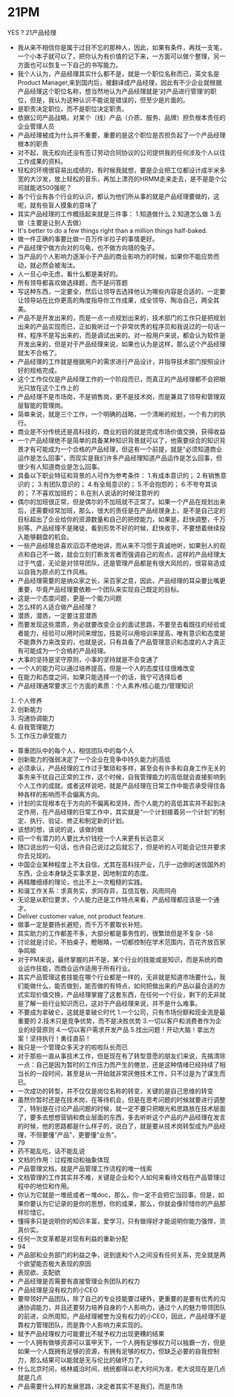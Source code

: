 # 21PM
YES ? 21产品经理
- 我从来不相信你是属于过目不忘的那种人，因此，如果有条件，再找一支笔，一个小本子就可以了，把你认为有价值的记下来，一方面可以做个整理，另一方面也可以恢复一下自己的书写能力。
- 我个人认为，产品经理其实什么都不是，就是一个职位名称而已，英文名是Product Manager,来到国内后，被翻译成产品经理，因此有不少企业就根据产品经理这个职位名称，想当然地认为产品经理就是‘对产品进行管理’的职位，但是，我认为这种认识不能说是错误的，但至少是片面的。
- 是职责决定职位，而不是职位决定职责。
- 依据公司产品战略，对某个（线）产品（介质、服务、品牌）担负根本责任的企业管理人员
- 产品经理被成为什么并不重要，重要的是这个职位是否担负起了一个产品经理根本的职责
- 对不起，我无权向还没有签订劳动合同协议的公司提供我的任何涉及个人以往工作成果的资料。
- 轻松的环境很容易出成绩的，有时候我就想，要是企业把工位都设计成半米多宽的大沙发，放上轻松的音乐，再加上漂亮的HRMM走来走去，是不是是个公司就能进500强呢？
- 各个行业有各个行业的认识，都认为他们所从事的就是产品经理要做的，这呢，就有些盲人摸象的意味了
- 其实产品经理的工作概括起来就是三件事：
1.知道做什么
2.知道怎么做
3.去做（主要是让别人去做）
- It's better to do a few things right than a million things half-baked.
- 做一件正确的事要比做一百万件半拉子的事情更好。
- 产品经理宁做方向对的乌龟，也不做方向错的兔子。
- 当产品的个人影响力逐渐小于产品的商业影响力的时候，如果你不能应势而动，就必然会被淘汰。
- 人一旦心中无虑，看什么都是美好的。
- 所有领导都喜欢做选择题，而不是问答题
- 写这种东西，一定要全，然后让领导去选择他认为哪些内容是合适的，一定要让领导站在比你更高的角度指导你工作成果，成全领导、陶冶自己，两全其美。
- 产品不是开发出来的，而是一点一点规划出来的，技术部门的工作只是把规划出来的产品实现而已，正如我听过一个非常优秀的程序员和我说过的一句话一样，程序不是写出来的，而是调试出来的。对一般用户来说，都会认为软件是开发出来的，但是对于产品经理来说，如果也认为是这样，那么这个产品经理就太不合格了。
- 产品经理的工作就是根据用户的需求进行产品设计，并指导技术部门按照设计好的规格完成。
- 这个工作仅仅是产品经理工作的一个阶段而已，而真正的产品经理都不会把眼光只放在这个工作上的
- 产品经理不是市场岗，不是销售岗，更不是技术岗，而是兼具了领导和管理双层智能的管理岗。
- 简单来说，就是三个工作，一个明确的战略，一个清晰的规划，一个有力的执行。
- 商业是不分传统还是高科技的，商业的目的就是完成市场价值交换，获得收益
- 一个产品经理绝不是简单的具备某种知识背景就可以了，他需要综合的知识背景才有可能成为一个合格的产品经理，但这有一个前提，就是“必须知道商业运作是怎么回事”，而现实是我们许多产品经理知道产品运作是怎么回事，但很少有人知道商业是怎么回事。
- 具备以下职业特征和背景的人可作为参考条件：
1.有成本意识的；
2.有销售意识的；
3.有团队意识的；
4.有全局意识的；
5.不会抱怨的；
6.不夸夸其谈的；
7.不喜欢加班的；
8.在别人说话的时候注意听的
- 偶尔的加班很正常，但是偶尔的不加班就不正常了。如果一个产品在规划出来后，还需要经常加班，那么，很大的责任是在产品经理身上，是不是自己定的目标超出了企业给你的资源数量和自己的把控能力，如果是，赶快调整，千万别等。产品经理不是赌徒，看到形势不好的时候，赶快收手，不要想着继续投入能够翻盘的机会。
- 一些产品经理总喜欢滔滔不绝地讲，而从来不习惯于真诚地听，如果别人的观点和自己不一致，就会立刻打断发言者而强调自己的观点，这样的产品经理太过于气盛，无论是对领导团队，还是管理产品都是有很大风险的，很容易造成以自我为原点的工作风格。
- 产品经理需要的是纳众家之长，采百家之意，因此，产品经理的耳朵要比嘴更重要，毕竟产品经理要依赖一个团队来实现自己既定的目标。
- 这是一个态度问题，更是一个能力问题
- 怎么样的人适合做产品经理？
- 潜质，潜质，一定要注意潜质
- 而要发现这些潜质，务必就要改变企业的面试思路，不要至去看既往的经验或者能力，经验可以用时间来增加，技能可以用培训来提高，唯有意识和态度是不能靠外力来改变的，也就是说，只有具备了产品管理意识和态度的人才真正有可能成为一个合格的产品经理。
- 大事的坚持是坚守原则，小事的坚持就是不会变通了
- 一个人的能力可以通过培养提高，但是一个人的态度往往很难改变
- 在能力和态度之间，如果只能选择一个的话，我宁可选择后者
- 产品经理通常要求三个方面的素质：个人素养/核心能力/管理知识
1. 个人修养
2. 创新能力
3. 沟通协调能力
4. 自我管理能力
5. 工作压力承受能力
- 尊重团队中的每个人，相信团队中的每个人
- 创新能力的强弱决定了一个企业在竞争中持久能力的高低
- 必须承认，产品经理的工作过于繁琐和多样，甚至会有许多和自身工作无关的事务来干扰自己正常的工作，这个时候，自我管理能力的高低就会直接影响到个人工作的成就，或者这样说吧，就是产品经理在日常工作中能否承受得住各种各样的影响而不会偏离方向。
- 计划的实现根本在于方向的不偏离和坚持，而个人能力的高低其实并不起到决定作用，在产品经理的日常工作中，其实就是“一个计划接着另一个计划”的制定、执行、验证、修正和制定新的计划。
- 该想的想，该说的说，该做的做
- 招一个有潜力的人要比大价钱挖一个人来更有长远意义
- 随口说出的一句话，也许自己说过之后就忘了，但是听的人可能会记住并要求你去兑现的。
- 中国企业某种程度上不太自信，尤其在高科技产业，几乎一边倒的迷信国外的东西，企业本身缺乏实事求是，因地制宜的态度。
- 再精雕细琢的理论，也比不上一次粗糙的实践。
- 和谐工作关系：求真务实，求同存异，互信互敬，风雨同舟
- 无论是从职位要求，个人能力还是工作特点来看，产品经理都应该是一个通才。
- Deliver customer value, not product feature.
- 做事一定是要扬长避短，而千万不要取长补短。
- 其实助力的工作都差不多，大部分都是事务性的，很繁琐但是不复杂
-58 
- 讨论就是讨论，不拍桌子，瞪眼睛，一切都控制在学术范围内，百花齐放百家争鸣嘛
- 对于PM来说，最终掌握的并不是，某个行业的技能或是知识，而是系统的商业运作技能，而商业运作适用于所有行业。
- 其实产品管理这套技能在哪个行业都是一样的，无非就是知道市场要什么，我们能做什么，能否做到，能否做的有特点，如何把做出来的产品以最合适的方式实现价值交换，产品经理掌握了这套东西，在任何一个行业，剩下的无非就是了解一些行业知识而已，这对于产品经理来说，并不是什么难事。
- 不要成为拿破仑，这就是拿破仑时代
1.一个公司，只有市场份额和现金流是最重要的
2.技术只是竞争优势，而不是决胜优势
3.一切以客户和消费者作为企业的经营原则
4.一切以客户需求开发产品
5.找出问题！开动大脑！拿出方案！坚持执行！勇往直前！
- 我只是一个管理众多天才的啦啦队长而已
- 对于那些一直从事技术工作，但是现在有了转型意愿的朋友们来说，先搞清除一点：自己是因为暂时的工作压力而产生的倦怠，还是这种情绪已经持续了相当长的一段时间，甚至是从一开始就非常厌倦技术工作，只不过是为了谋生而已。
- 一次成功的转型，并不仅仅是岗位名称的转变，关键的是自己思维的转变
- 虽然你暂时还是在技术岗，在等待机会，但是在思考问题的时候就要进行调整了，特别是在讨论产品问题的时候，就一定不要只把眼光和思路放在技术层面了，要多去想想营销和商业层面的东西，多去听听这个产品的产品经理在发言的时候，他的思路都是什么样子的，说白了，就是要从技术岗转型成为产品经理，不但要懂“产品”，更要懂“业务”。 
- 79
- 药不能乱吃，话不能乱说
- 文档的作用：过程推动和抽象体现
- 产品管理文档，就是产品管理工作流程的唯一线索
- 文档管理的工作其实并不难，关键是企业和个人如何来看待文档在产品管理过程中的地位和作用。
- 你认为它就是一堆纸或者一堆doc，那么，你一定不会把它当回事，但是，如果你要认为它记录的是你的思想，你的成果，那么，你就会像珍惜你的产品那样珍惜它。
- 懂得多只是说明你的知识丰富，爱学习，只有做得好才能说明你能力强悍，货真价实。
- 任何一次变革都是对现有利益的重新分配
- 94 
- 产品部和业务部门的利益之争，说到底和个人之间没有任何关系，完全就是两个欲望能否极大表现的原因
- 表现欲、支配欲
- 产品经理是否需要有直接管理业务团队的权力
- 产品经理是没有权力的小CEO
- 要带领好产品团队，除了自己的专业技能要过硬外，更重要的是要有优秀的沟通协调能力，并且还要努力培养自身的个人影响力，通过个人的魅力带领团队的前进，众所周知，产品经理被誉为没有权力的小CEO，因此，产品经理不是靠权力管理团队，而是靠个人影响力来实现的。
- 赋予产品经理权力可能要比不赋予权力出现更糟的结果
- 一个人拥有做够资源可以富甲天下，一个人拥有足够权力可以独霸一方，但是如果一个人既拥有足够的资源，有拥有足够的权力，但缺乏必要的自我控制力，那么结果可以能就是无与伦比的破坏力了。
- 什么北京时间，格林威治时间，统统都得以老大时间为准，老大说现在是几点就是几点
- 产品需要什么样的发展思路，决定者其实不是我们，而是市场      
